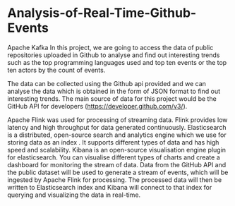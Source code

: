 # Analysis-of-Real-Time-Github-Events
Apache Kafka
In this project, we are going to access the data of public repositories uploaded in Github to analyse and find out interesting
trends such as the top programming languages used and  top ten events or the top ten actors by the count of events.

The data can be collected using the Github api provided and we can analyse the data which is obtained in the form of JSON 
format to find out interesting trends. The main source of data for this project would be the GitHub API for developers
(https://developer.github.com/v3/).

Apache Flink was used for processing of streaming data. Flink provides low latency and high throughput for data generated 
continuously. Elasticsearch is a distributed, open-source search and analytics engine which we use for storing data as an index
. It supports different types of data and has high speed and scalability. Kibana is an open-source visualisation engine plugin
for elasticsearch. You can visualise different types of charts and create a dashboard for monitoring the stream of data.
Data from the GitHub API and the public dataset will be used to generate a stream of events, which will be ingested by Apache
Flink for processing. The processed data will then be written to Elasticsearch index and Kibana will connect to that index 
for querying and visualizing the data in real-time. 



